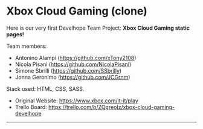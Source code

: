 # Xbox Cloud Gaming (clone)

Here is our very first Develhope Team Project: **Xbox Cloud Gaming static pages!**<br/>

Team members:</br>
- Antonino Alampi (https://github.com/xTony2108)</br>
- Nicola Pisani (https://github.com/NicolaPisani)</br>
- Simone Sbrilli (https://github.com/SSbrilly)</br>
- Jonna Geronimo (https://github.com/JCGrnm) </br>

Stack used: HTML, CSS, SASS.</br>

- Original Website: https://www.xbox.com/it-it/play
- Trello Board: https://trello.com/b/ZQgreoIz/xbox-cloud-gaming-develhope

________________________________________________________________________________________
















